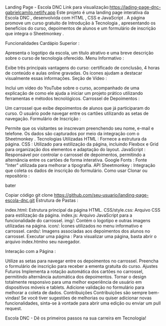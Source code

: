 Landing Page - Escola DNC
Link para visualização:https://lading-page-dnc-gabrielcamilo.netlify.app
Este projeto é uma landing page interativa da Escola DNC , desenvolvida com HTML , CSS e JavaScript . A página promove um curso gratuito de Introdução à Tecnologia , apresentando os benefícios do curso, depoimentos de alunos e um formulário de inscrição que integra o Sheetmonkey .

Funcionalidades
Cardápio Superior :

Apresenta o logotipo da escola, um título atrativo e uma breve descrição sobre o curso de tecnologia oferecido.
Menu Informativo :

Exibe três principais vantagens do curso: certificado de conclusão, 4 horas de conteúdo e aulas online gravadas. Os ícones ajudam a destacar visualmente essas informações.
Seção de Vídeo :

Inclui um vídeo do YouTube sobre o curso, acompanhado de uma explicação de como ele ajuda a iniciar um projeto prático utilizando ferramentas e métodos tecnológicos.
Carrossel de Depoimentos :

Um carrossel que exibe depoimentos de alunos que já participaram do curso. O usuário pode navegar entre os cartões utilizando as setas de navegação.
Formulário de Inscrição :

Permite que os visitantes se inscrevam preenchendo seu nome, e-mail e telefone. Os dados são capturados por meio da integração com o Sheetmonkey .
Tecnologias Utilizadas
HTML : Fornece a estrutura da página.
CSS : Utilizado para estilização da página, incluindo Flexbox e Grid para organização dos elementos e adaptação do layout.
JavaScript : Responsável por controlar o carrossel de depoimentos, permitindo a alternância entre os cartões de forma interativa.
Google Fonts : Fonte "Inter" utilizada para melhorar a tipografia.
API Sheetmonkey : Integração que coleta os dados de inscrição do formulário.
Como usar
Clonar ou repositório :

bater

Copiar código
git clone https://github.com/seu-usuario/landing-page-escola-dnc.git
Estrutura de Pastas :

index.html: Estrutura principal da página HTML.
CSS/style.css: Arquivo CSS para estilização da página.
index.js: Arquivo JavaScript para a funcionalidade do carrossel.
img/: Contém o logotipo e outras imagens utilizadas na página.
icon/: Ícones utilizados no menu informativo e carrossel.
cards/: Imagens associadas aos depoimentos dos alunos no carrossel.
Executar uma página : Para visualizar uma página, basta abrir o arquivo index.htmlno seu navegador.

Interação com a Página :

Utilize as setas para navegar entre os depoimentos no carrossel.
Preencha o formulário de inscrição para receber a ementa gratuita do curso.
Ajustes Futuros
Implementa a rotação automática dos cartões no carrossel, permitindo alternância automática dos depoimentos.
Tornar o design totalmente responsivo para uma melhor experiência de usuário em dispositivos móveis e tablets.
Adicione validação no formulário para melhorar a coleta de dados.
Contribuições
Contribuições são sempre bem-vindas! Se você tiver sugestões de melhorias ou quiser adicionar novas funcionalidades, sinta-se à vontade para abrir uma edição ou enviar um pull request.

Escola DNC - Dê os primeiros passos na sua carreira em Tecnologia!
